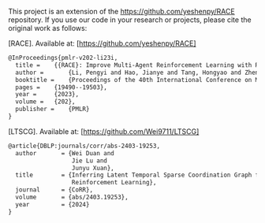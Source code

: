 This project is an extension of the https://github.com/yeshenpy/RACE repository.
If you use our code in your research or projects, please cite the original work as follows:

[RACE]. Available at: [https://github.com/yeshenpy/RACE]

```tex
@InProceedings{pmlr-v202-li23i,
  title = 	 {{RACE}: Improve Multi-Agent Reinforcement Learning with Representation Asymmetry and Collaborative Evolution},
  author =       {Li, Pengyi and Hao, Jianye and Tang, Hongyao and Zheng, Yan and Fu, Xian},
  booktitle = 	 {Proceedings of the 40th International Conference on Machine Learning},
  pages = 	 {19490--19503},
  year = 	 {2023},
  volume = 	 {202},
  publisher =    {PMLR}
}
```
[LTSCG]. Available at: [https://github.com/Wei9711/LTSCG]
```tex
@article{DBLP:journals/corr/abs-2403-19253,
  author       = {Wei Duan and
                  Jie Lu and
                  Junyu Xuan},
  title        = {Inferring Latent Temporal Sparse Coordination Graph for Multi-Agent
                  Reinforcement Learning},
  journal      = {CoRR},
  volume       = {abs/2403.19253},
  year         = {2024}
}
```

